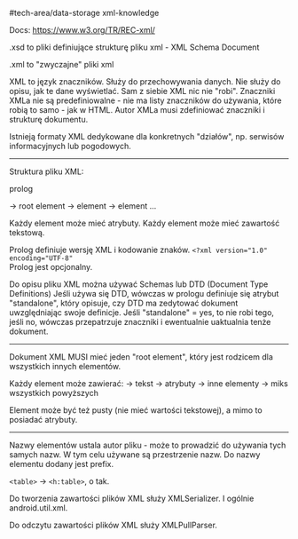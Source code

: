 #tech-area/data-storage
xml-knowledge

Docs: https://www.w3.org/TR/REC-xml/

.xsd to pliki definiujące strukturę pliku xml - XML Schema Document

.xml to "zwyczajne" pliki xml

XML to język znaczników. Służy do przechowywania danych. Nie służy do opisu, jak te dane wyświetlać.
Sam z siebie XML nic nie "robi". 
Znaczniki XMLa nie są predefiniowalne - nie ma listy znaczników do używania, które robią to samo - jak w HTML.
Autor XMLa musi zdefiniować znaczniki i strukturę dokumentu.

Istnieją formaty XML dedykowane dla konkretnych "działów", np. serwisów informacyjnych lub pogodowych.
__________________________

Struktura pliku XML:

prolog

-> root element
	-> element
		-> element ...

Każdy element może mieć atrybuty. 
Każdy element może mieć zawartość tekstową.

Prolog definiuje wersję XML i kodowanie znaków.
`<?xml version="1.0" encoding="UTF-8"`			
Prolog jest opcjonalny. 


Do opisu pliku XML można używać Schemas lub DTD (Document Type Definitions)
Jeśli używa się DTD, wówczas w prologu definiuje się atrybut "standalone", który opisuje, czy DTD ma zedytować dokument uwzględniając swoje definicje.
Jeśli "standalone" = yes, to nie robi tego, jeśli no, wówczas przepatrzuje znaczniki i ewentualnie uaktualnia tenże dokument.
__________________________

Dokument XML MUSI mieć jeden "root element", który jest rodzicem dla wszystkich innych elementów.

Każdy element może zawierać:
-> tekst
-> atrybuty
-> inne elementy
-> miks wszystkich powyższych

Element może być też pusty (nie mieć wartości tekstowej), a mimo to posiadać atrybuty.
_____

Nazwy elementów ustala autor pliku - może to prowadzić do używania tych samych nazw.
W tym celu używane są przestrzenie nazw. Do nazwy elementu dodany jest prefix.

`<table>` -> `<h:table>`, o tak.



Do tworzenia zawartości plików XML służy XMLSerializer. 
I ogólnie android.util.xml.

Do odczytu zawartości plików XML służy XMLPullParser.
